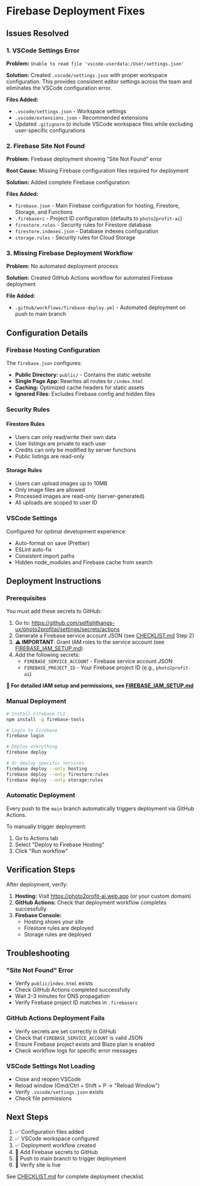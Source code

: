 # Firebase Deployment Fixes

## Issues Resolved

### 1. VSCode Settings Error
**Problem:** `Unable to read file 'vscode-userdata:/User/settings.json'`

**Solution:** Created `.vscode/settings.json` with proper workspace configuration. This provides consistent editor settings across the team and eliminates the VSCode configuration error.

**Files Added:**
- `.vscode/settings.json` - Workspace settings
- `.vscode/extensions.json` - Recommended extensions
- Updated `.gitignore` to include VSCode workspace files while excluding user-specific configurations

### 2. Firebase Site Not Found
**Problem:** Firebase deployment showing "Site Not Found" error

**Root Cause:** Missing Firebase configuration files required for deployment

**Solution:** Added complete Firebase configuration:

**Files Added:**
- `firebase.json` - Main Firebase configuration for hosting, Firestore, Storage, and Functions
- `.firebaserc` - Project ID configuration (defaults to `photo2profit-ai`)
- `firestore.rules` - Security rules for Firestore database
- `firestore.indexes.json` - Database indexes configuration
- `storage.rules` - Security rules for Cloud Storage

### 3. Missing Firebase Deployment Workflow
**Problem:** No automated deployment process

**Solution:** Created GitHub Actions workflow for automated Firebase deployment

**File Added:**
- `.github/workflows/firebase-deploy.yml` - Automated deployment on push to main branch

## Configuration Details

### Firebase Hosting Configuration
The `firebase.json` configures:
- **Public Directory:** `public/` - Contains the static website
- **Single Page App:** Rewrites all routes to `/index.html`
- **Caching:** Optimized cache headers for static assets
- **Ignored Files:** Excludes Firebase config and hidden files

### Security Rules

#### Firestore Rules
- Users can only read/write their own data
- User listings are private to each user
- Credits can only be modified by server functions
- Public listings are read-only

#### Storage Rules
- Users can upload images up to 10MB
- Only image files are allowed
- Processed images are read-only (server-generated)
- All uploads are scoped to user ID

### VSCode Settings
Configured for optimal development experience:
- Auto-format on save (Prettier)
- ESLint auto-fix
- Consistent import paths
- Hidden node_modules and Firebase cache from search

## Deployment Instructions

### Prerequisites
You must add these secrets to GitHub:
1. Go to: https://github.com/selfishthangs-ux/photo2profitai/settings/secrets/actions
2. Generate a Firebase service account JSON (see [CHECKLIST.md](CHECKLIST.md) Step 2)
3. **⚠️ IMPORTANT**: Grant IAM roles to the service account (see [FIREBASE_IAM_SETUP.md](FIREBASE_IAM_SETUP.md))
4. Add the following secrets:
   - `FIREBASE_SERVICE_ACCOUNT` - Firebase service account JSON
   - `FIREBASE_PROJECT_ID` - Your Firebase project ID (e.g., `photo2profit-ai`)

**📖 For detailed IAM setup and permissions, see [FIREBASE_IAM_SETUP.md](FIREBASE_IAM_SETUP.md)**

### Manual Deployment
```bash
# Install Firebase CLI
npm install -g firebase-tools

# Login to Firebase
firebase login

# Deploy everything
firebase deploy

# Or deploy specific services
firebase deploy --only hosting
firebase deploy --only firestore:rules
firebase deploy --only storage:rules
```

### Automatic Deployment
Every push to the `main` branch automatically triggers deployment via GitHub Actions.

To manually trigger deployment:
1. Go to Actions tab
2. Select "Deploy to Firebase Hosting"
3. Click "Run workflow"

## Verification Steps

After deployment, verify:

1. **Hosting:** Visit https://photo2profit-ai.web.app (or your custom domain)
2. **GitHub Actions:** Check that deployment workflow completes successfully
3. **Firebase Console:** 
   - Hosting shows your site
   - Firestore rules are deployed
   - Storage rules are deployed

## Troubleshooting

### "Site Not Found" Error
- Verify `public/index.html` exists
- Check GitHub Actions completed successfully
- Wait 2-3 minutes for DNS propagation
- Verify Firebase project ID matches in `.firebaserc`

### GitHub Actions Deployment Fails
- Verify secrets are set correctly in GitHub
- Check that `FIREBASE_SERVICE_ACCOUNT` is valid JSON
- Ensure Firebase project exists and Blaze plan is enabled
- Check workflow logs for specific error messages

### VSCode Settings Not Loading
- Close and reopen VSCode
- Reload window (Cmd/Ctrl + Shift + P → "Reload Window")
- Verify `.vscode/settings.json` exists
- Check file permissions

## Next Steps

1. ✅ Configuration files added
2. ✅ VSCode workspace configured
3. ✅ Deployment workflow created
4. 🔲 Add Firebase secrets to GitHub
5. 🔲 Push to main branch to trigger deployment
6. 🔲 Verify site is live

See [CHECKLIST.md](CHECKLIST.md) for complete deployment checklist.
